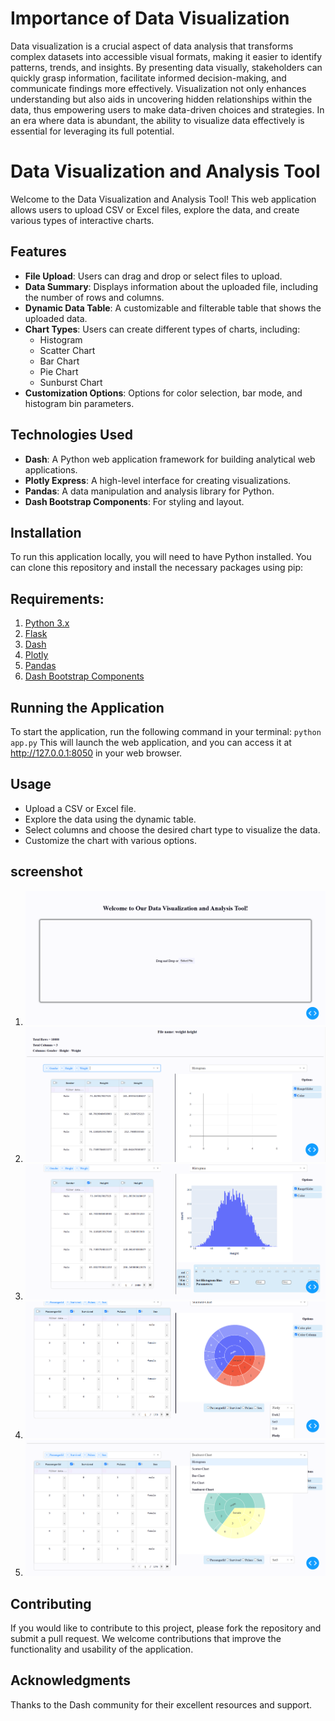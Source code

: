 # Importance of Data Visualization

Data visualization is a crucial aspect of data analysis that transforms complex datasets into accessible visual formats, making it easier to identify patterns, trends, and insights. By presenting data visually, stakeholders can quickly grasp information, facilitate informed decision-making, and communicate findings more effectively. Visualization not only enhances understanding but also aids in uncovering hidden relationships within the data, thus empowering users to make data-driven choices and strategies. In an era where data is abundant, the ability to visualize data effectively is essential for leveraging its full potential.

# Data Visualization and Analysis Tool

Welcome to the Data Visualization and Analysis Tool! This web application allows users to upload CSV or Excel files, explore the data, and create various types of interactive charts.

## Features

- **File Upload**: Users can drag and drop or select files to upload.
- **Data Summary**: Displays information about the uploaded file, including the number of rows and columns.
- **Dynamic Data Table**: A customizable and filterable table that shows the uploaded data.
- **Chart Types**: Users can create different types of charts, including:
  - Histogram
  - Scatter Chart
  - Bar Chart
  - Pie Chart
  - Sunburst Chart
- **Customization Options**: Options for color selection, bar mode, and histogram bin parameters.

## Technologies Used

- **Dash**: A Python web application framework for building analytical web applications.
- **Plotly Express**: A high-level interface for creating visualizations.
- **Pandas**: A data manipulation and analysis library for Python.
- **Dash Bootstrap Components**: For styling and layout.

## Installation

To run this application locally, you will need to have Python installed. You can clone this repository and install the necessary packages using pip:

## Requirements:
1. [Python 3.x](https://www.python.org/)
2. [Flask](https://flask.palletsprojects.com/en/stable/)
3. [Dash](https://dash.plotly.com/)
4. [Plotly](https://plotly.com/)
5. [Pandas](https://pandas.pydata.org/)
6. [Dash Bootstrap Components](https://dash-bootstrap-components.opensource.faculty.ai/)

## Running the Application
To start the application, run the following command in your terminal: 
`python app.py`
This will launch the web application, and you can access it at http://127.0.0.1:8050 in your web browser.

## Usage
* Upload a CSV or Excel file.
* Explore the data using the dynamic table.
* Select columns and choose the desired chart type to visualize the data.
* Customize the chart with various options.

## screenshot
1. ![1](./screenshot/Screenshot%202024-11-05%20110813.png)
2. ![2](./screenshot/Screenshot%202024-11-05%20110843.png)
3. ![1](./screenshot/Screenshot%202024-11-05%20110855.png)
4. ![1](./screenshot/Screenshot%202024-11-05%20110939.png)
5. ![1](./screenshot/Screenshot%202024-11-05%20110950.png)

## Contributing
If you would like to contribute to this project, please fork the repository and submit a pull request. We welcome contributions that improve the functionality and usability of the application.

## Acknowledgments
Thanks to the Dash community for their excellent resources and support.

